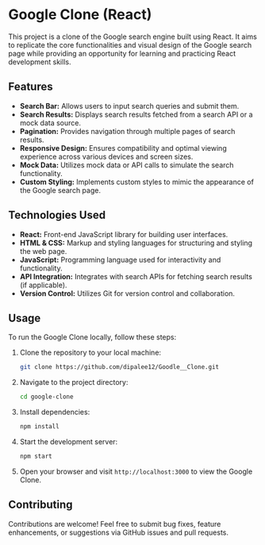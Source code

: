 # Google Clone (React)

This project is a clone of the Google search engine built using React. It aims to replicate the core functionalities and visual design of the Google search page while providing an opportunity for learning and practicing React development skills.

## Features

- **Search Bar:** Allows users to input search queries and submit them.
- **Search Results:** Displays search results fetched from a search API or a mock data source.
- **Pagination:** Provides navigation through multiple pages of search results.
- **Responsive Design:** Ensures compatibility and optimal viewing experience across various devices and screen sizes.
- **Mock Data:** Utilizes mock data or API calls to simulate the search functionality.
- **Custom Styling:** Implements custom styles to mimic the appearance of the Google search page.

## Technologies Used

- **React:** Front-end JavaScript library for building user interfaces.
- **HTML & CSS:** Markup and styling languages for structuring and styling the web page.
- **JavaScript:** Programming language used for interactivity and functionality.
- **API Integration:** Integrates with search APIs for fetching search results (if applicable).
- **Version Control:** Utilizes Git for version control and collaboration.

## Usage

To run the Google Clone locally, follow these steps:

1. Clone the repository to your local machine:

    ```bash
    git clone https://github.com/dipalee12/Goodle__Clone.git
    ```

2. Navigate to the project directory:

    ```bash
    cd google-clone
    ```

3. Install dependencies:

    ```bash
    npm install
    ```

4. Start the development server:

    ```bash
    npm start
    ```

5. Open your browser and visit `http://localhost:3000` to view the Google Clone.

## Contributing

Contributions are welcome! Feel free to submit bug fixes, feature enhancements, or suggestions via GitHub issues and pull requests.




